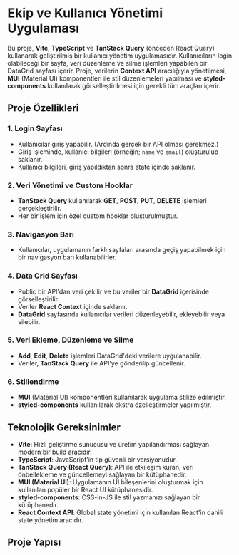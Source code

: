 # Ekip ve Kullanıcı Yönetimi Uygulaması

Bu proje, **Vite**, **TypeScript** ve **TanStack Query** (önceden React Query) kullanarak geliştirilmiş bir kullanıcı yönetim uygulamasıdır. Kullanıcıların login olabileceği bir sayfa, veri düzenleme ve silme işlemleri yapabilen bir DataGrid sayfası içerir. Proje, verilerin **Context API** aracılığıyla yönetilmesi, **MUI** (Material UI) komponentleri ile stil düzenlemeleri yapılması ve **styled-components** kullanılarak görselleştirilmesi için gerekli tüm araçları içerir.

## Proje Özellikleri

### 1. **Login Sayfası**
- Kullanıcılar giriş yapabilir. (Ardında gerçek bir API olması gerekmez.)
- Giriş işleminde, kullanıcı bilgileri (örneğin; `name` ve `email`) oluşturulup saklanır.
- Kullanıcı bilgileri, giriş yapıldıktan sonra state içinde saklanır.

### 2. **Veri Yönetimi ve Custom Hooklar**
- **TanStack Query** kullanılarak **GET**, **POST**, **PUT**, **DELETE** işlemleri gerçekleştirilir.
- Her bir işlem için özel custom hooklar oluşturulmuştur.

### 3. **Navigasyon Barı**
- Kullanıcılar, uygulamanın farklı sayfaları arasında geçiş yapabilmek için bir navigasyon barı kullanabilirler.

### 4. **Data Grid Sayfası**
- Public bir API'dan veri çekilir ve bu veriler bir **DataGrid** içerisinde görselleştirilir.
- Veriler **React Context** içinde saklanır.
- **DataGrid** sayfasında kullanıcılar verileri düzenleyebilir, ekleyebilir veya silebilir.

### 5. **Veri Ekleme, Düzenleme ve Silme**
- **Add**, **Edit**, **Delete** işlemleri DataGrid'deki verilere uygulanabilir.
- Veriler, **TanStack Query** ile API'ye gönderilip güncellenir.

### 6. **Stillendirme**
- **MUI** (Material UI) komponentleri kullanılarak uygulama stilize edilmiştir.
- **styled-components** kullanılarak ekstra özelleştirmeler yapılmıştır.

## Teknolojik Gereksinimler

- **Vite**: Hızlı geliştirme sunucusu ve üretim yapılandırması sağlayan modern bir build aracıdır.
- **TypeScript**: JavaScript'in tip güvenli bir versiyonudur.
- **TanStack Query (React Query)**: API ile etkileşim kuran, veri önbellekleme ve güncellemeyi sağlayan bir kütüphanedir.
- **MUI (Material UI)**: Uygulamanın UI bileşenlerini oluşturmak için kullanılan popüler bir React UI kütüphanesidir.
- **styled-components**: CSS-in-JS ile stil yazmanızı sağlayan bir kütüphanedir.
- **React Context API**: Global state yönetimi için kullanılan React'in dahili state yönetim aracıdır.

## Proje Yapısı
